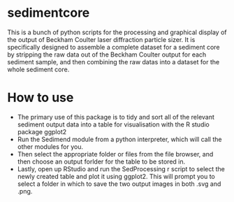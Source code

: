 # sedimentcore

This is a bunch of python scripts for the processing and graphical display of the output of Beckham Coulter laser diffraction particle sizer. It is specifically designed to assemble a complete dataset for a sediment core by stripping the raw data out of the Beckham Coulter output for each sediment sample, and then combining the raw datas into a dataset for the whole sediment core. 

# How to use

 - The primary use of this package is to tidy and sort all of the relevant sediment output data into a table for visualisation with the R studio package ggplot2
 - Run the Sedimend module from a python interpreter, which will call the other modules for you.
 - Then select the appropriate folder or files from the file browser, and then choose an output forlder for the table to be stored in.
 - Lastly, open up RStudio and run the SedProcessing r script to select the newly created table and plot it using ggplot2. This will prompt you to select a folder in which to save the two output images in both .svg and .png.
